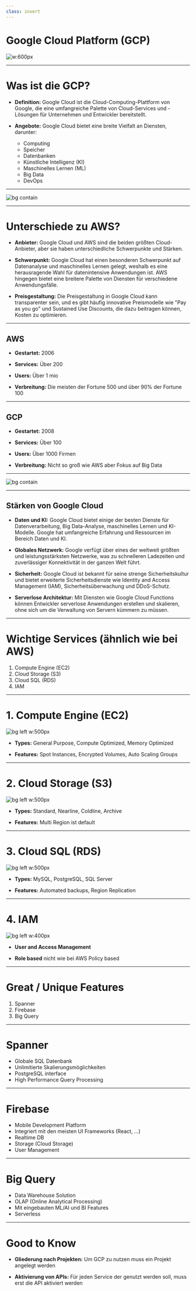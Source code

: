 ```yaml
---
class: invert
---
```


# Google Cloud Platform (GCP)

![w:600px](./img/gcp.png)

---

# Was ist die GCP?

- **Definition:** Google Cloud ist die Cloud-Computing-Plattform von Google, die eine umfangreiche Palette von Cloud-Services und -Lösungen für Unternehmen und Entwickler bereitstellt.

- **Angebote:** Google Cloud bietet eine breite Vielfalt an Diensten, darunter:

    - Computing
    - Speicher
    - Datenbanken
    - Künstliche Intelligenz (KI)
    - Maschinelles Lernen (ML)
    - Big Data
    - DevOps

---

![bg contain](./img/gcp-vs-aws.jpg)

---

# Unterschiede zu AWS?

- **Anbieter:** Google Cloud und AWS sind die beiden größten Cloud-Anbieter, aber sie haben unterschiedliche Schwerpunkte und Stärken.

- **Schwerpunkt:** Google Cloud hat einen besonderen Schwerpunkt auf Datenanalyse und maschinelles Lernen gelegt, weshalb es eine herausragende Wahl für datenintensive Anwendungen ist. AWS hingegen bietet eine breitere Palette von Diensten für verschiedene Anwendungsfälle.

- **Preisgestaltung:** Die Preisgestaltung in Google Cloud kann transparenter sein, und es gibt häufig innovative Preismodelle wie "Pay as you go" und Sustained Use Discounts, die dazu beitragen können, Kosten zu optimieren.

---

## AWS

- **Gestartet:** 2006

- **Services:** Über 200

- **Users:** Über 1 mio

- **Verbreitung:** Die meisten der Fortune 500 und über 90% der Fortune 100

---

## GCP


- **Gestartet:** 2008

- **Services:** Über 100

- **Users:** Über 1000 Firmen

- **Verbreitung:** Nicht so groß wie AWS aber Fokus auf Big Data

---

![bg contain](./img/stackoverlow.jpg)

---

## Stärken von Google Cloud

- **Daten und KI:** Google Cloud bietet einige der besten Dienste für Datenverarbeitung, Big Data-Analyse, maschinelles Lernen und KI-Modelle. Google hat umfangreiche Erfahrung und Ressourcen im Bereich Daten und KI.

- **Globales Netzwerk:** Google verfügt über eines der weltweit größten und leistungsstärksten Netzwerke, was zu schnelleren Ladezeiten und zuverlässiger Konnektivität in der ganzen Welt führt.

- **Sicherheit:** Google Cloud ist bekannt für seine strenge Sicherheitskultur und bietet erweiterte Sicherheitsdienste wie Identity and Access Management (IAM), Sicherheitsüberwachung und DDoS-Schutz.

- **Serverlose Architektur:** Mit Diensten wie Google Cloud Functions können Entwickler serverlose Anwendungen erstellen und skalieren, ohne sich um die Verwaltung von Servern kümmern zu müssen.

---

# Wichtige Services (ähnlich wie bei AWS)

1. Compute Engine (EC2)
2. Cloud Storage (S3)
3. Cloud SQL (RDS)
4. IAM

---

# 1. Compute Engine (EC2)

![bg left w:500px](./img/vm.png)

- **Types:** General Purpose, Compute Optimized, Memory Optimized

- **Features:** Spot Instances, Encrypted Volumes, Auto Scaling Groups

---

# 2. Cloud Storage (S3)

![bg left w:500px](./img/cloud-storage.png)

- **Types:** Standard, Nearline, Coldline, Archive

- **Features:** Multi Region ist default

---

# 3. Cloud SQL (RDS)

![bg left w:500px](./img/cloudsql.png)

- **Types:** MySQL, PostgreSQL, SQL Server 

- **Features:** Automated backups, Region Replication

---

# 4. IAM

![bg left w:400px](./img/iam.png)

- **User and Access Management**

- **Role based** nicht wie bei AWS Policy based

---

# Great / Unique Features

1. Spanner
2. Firebase
3. Big Query

---

# Spanner 

- Globale SQL Datenbank
- Unlimitierte Skalierungsmöglichkeiten
- PostgreSQL interface
- High Performance Query Processing

---

# Firebase

- Mobile Development Platform
- Integriert mit den meisten UI Frameworks (React, ...)
- Realtime DB
- Storage (Cloud Storage)
- User Management

---

# Big Query 

- Data Warehouse Solution
- OLAP (Online Analytical Processing) 
- Mit eingebauten ML/AI und BI Features
- Serverless

---

# Good to Know

- **Gliederung nach Projekten:** Um GCP zu nutzen muss ein Projekt angelegt werden

- **Aktivierung von APIs:** Für jeden Service der genutzt werden soll, muss erst die API aktiviert werden
